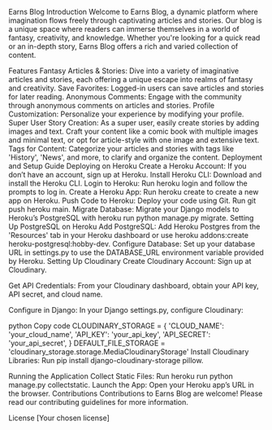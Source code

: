 Earns Blog
Introduction
Welcome to Earns Blog, a dynamic platform where imagination flows freely through captivating articles and stories. Our blog is a unique space where readers can immerse themselves in a world of fantasy, creativity, and knowledge. Whether you're looking for a quick read or an in-depth story, Earns Blog offers a rich and varied collection of content.

Features
Fantasy Articles & Stories: Dive into a variety of imaginative articles and stories, each offering a unique escape into realms of fantasy and creativity.
Save Favorites: Logged-in users can save articles and stories for later reading.
Anonymous Comments: Engage with the community through anonymous comments on articles and stories.
Profile Customization: Personalize your experience by modifying your profile.
Super User Story Creation: As a super user, easily create stories by adding images and text. Craft your content like a comic book with multiple images and minimal text, or opt for article-style with one image and extensive text.
Tags for Content: Categorize your articles and stories with tags like 'History', 'News', and more, to clarify and organize the content.
Deployment and Setup Guide
Deploying on Heroku
Create a Heroku Account: If you don’t have an account, sign up at Heroku.
Install Heroku CLI: Download and install the Heroku CLI.
Login to Heroku: Run heroku login and follow the prompts to log in.
Create a Heroku App: Run heroku create to create a new app on Heroku.
Push Code to Heroku: Deploy your code using Git. Run git push heroku main.
Migrate Database: Migrate your Django models to Heroku’s PostgreSQL with heroku run python manage.py migrate.
Setting Up PostgreSQL on Heroku
Add PostgreSQL: Add Heroku Postgres from the 'Resources' tab in your Heroku dashboard or use heroku addons:create heroku-postgresql:hobby-dev.
Configure Database: Set up your database URL in settings.py to use the DATABASE_URL environment variable provided by Heroku.
Setting Up Cloudinary
Create Cloudinary Account: Sign up at Cloudinary.

Get API Credentials: From your Cloudinary dashboard, obtain your API key, API secret, and cloud name.

Configure in Django: In your Django settings.py, configure Cloudinary:

python
Copy code
CLOUDINARY_STORAGE = {
    'CLOUD_NAME': 'your_cloud_name',
    'API_KEY': 'your_api_key',
    'API_SECRET': 'your_api_secret',
}
DEFAULT_FILE_STORAGE = 'cloudinary_storage.storage.MediaCloudinaryStorage'
Install Cloudinary Libraries: Run pip install django-cloudinary-storage pillow.

Running the Application
Collect Static Files: Run heroku run python manage.py collectstatic.
Launch the App: Open your Heroku app’s URL in the browser.
Contributions
Contributions to Earns Blog are welcome! Please read our contributing guidelines for more information.

License
[Your chosen license]
